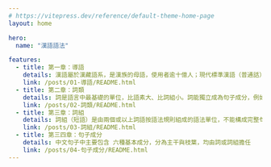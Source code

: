 ```yaml
---
# https://vitepress.dev/reference/default-theme-home-page
layout: home

hero:
  name: "漢語語法"

features:
  - title: 第一章：導語
    details: 漢語屬於漢藏語系，是漢族的母語，使用者逾十億人；現代標準漢語（普通話）是中國、台灣、新加坡等地的官方語言。
    link: /posts/01-導語/README.html
  - title: 第二章：詞類
    details: 詞是語言中最基礎的單位，比語素大、比詞組小。詞能獨立成為句子成分，例如「書」、「跑」、「漂亮」、「我們」。
    link: /posts/02-詞類/README.html
  - title: 第三章：詞組
    details: 詞組（短語）是由兩個或以上詞語按語法規則組成的語法單位，不能構成完整句子，但在句中可承擔主語、賓語、定語、狀語、補語等功能。它是介於詞彙與句子之間的基本單位，是構成句子的基礎
    link: /posts/03-詞組/README.html
  - title: 第三四章：句子成分
    details: 中文句子中主要包含 六種基本成分，分為主干與枝葉，均由詞或詞組擔任
    link: /posts/04-句子成分/README.html
---
```


